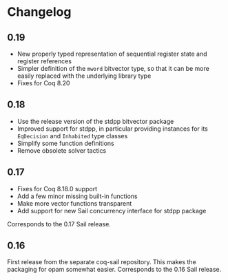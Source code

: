 Changelog
=========

0.19
----

* New properly typed representation of sequential register state and
  register references
* Simpler definition of the `mword` bitvector type, so that it can be
  more easily replaced with the underlying library type
* Fixes for Coq 8.20

0.18
----

* Use the release version of the stdpp bitvector package
* Improved support for stdpp, in particular providing instances for
  its `EqDecision` and `Inhabited` type classes
* Simplify some function definitions
* Remove obsolete solver tactics

0.17
----

* Fixes for Coq 8.18.0 support
* Add a few minor missing built-in functions
* Make more vector functions transparent
* Add support for new Sail concurrency interface for stdpp package

Corresponds to the 0.17 Sail release.

0.16
----

First release from the separate coq-sail repository.  This makes the
packaging for opam somewhat easier.  Corresponds to the 0.16 Sail
release.

